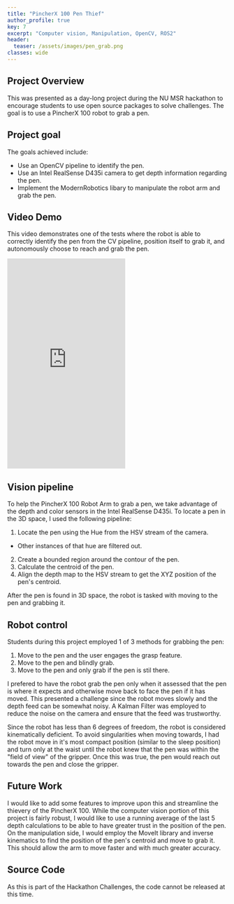 ```yaml
---
title: "PincherX 100 Pen Thief"
author_profile: true
key: 7
excerpt: "Computer vision, Manipulation, OpenCV, ROS2"
header:
  teaser: /assets/images/pen_grab.png
classes: wide
---
```


## Project Overview
This was presented as a day-long project during the NU MSR hackathon to encourage students to use open source packages to solve challenges. The goal is to use a PincherX 100 robot to grab a pen.

## Project goal
The goals achieved include:
- Use an OpenCV pipeline to identify the pen.
- Use an Intel RealSense D435i camera to get depth information regarding the pen.
- Implement the ModernRobotics libary to manipulate the robot arm and grab the pen.

## Video Demo
This video demonstrates one of the tests where the robot is able to correctly identify the pen from the CV pipeline, position itself to grab it, and autonomously choose to reach and grab the pen.
<iframe width="270" height="480" src="https://www.youtube.com/embed/8R_yO4_NEuI" title="PincherX 100 Pen Grabber" frameborder="0" allow="accelerometer; autoplay; clipboard-write; encrypted-media; gyroscope; picture-in-picture; web-share" allowfullscreen></iframe>

## Vision pipeline
To help the PincherX 100 Robot Arm to grab a pen, we take advantage 
of the depth and color sensors in the Intel RealSense D435i. 
To locate a pen in the 3D space, I used the following pipeline:
1. Locate the pen using the Hue from the HSV stream of the camera.
  - Other instances of that hue are filtered out.
2. Create a bounded region around the contour of the pen.
3. Calculate the centroid of the pen.
4. Align the depth map to the HSV stream to get the XYZ position of the pen's centroid.
 
After the pen is found in 3D space, the  robot is tasked with moving to the pen and grabbing it. 

## Robot control
Students during this project employed 1 of 3 methods for grabbing the pen:
1. Move to the pen and the user engages the grasp feature.
2. Move to the pen and blindly grab.
3. Move to the pen and only grab if the pen is stil there.

I prefered to have the robot grab the pen only when it assessed that the pen is where it expects and otherwise move back to face the pen if it has moved. This presented a challenge since the robot moves slowly and the depth feed can be somewhat noisy. A Kalman Filter was employed to reduce the noise on the camera and ensure that the feed was trustworthy. 

Since the robot has less than 6 degrees of freedom, the robot is considered kinematically deficient. To avoid singularities when moving towards, I had the robot move in it's most compact position (similar to the sleep position) and turn only at the waist until the robot knew that the pen was within the "field of view" of the gripper. Once this was true, the pen would reach out towards the pen and close the gripper.

## Future Work
I would like to add some features to improve upon this and streamline the thievery of the PincherX 100. While the computer vision portion of this project is fairly robust, I would like to use a running average of the last 5 depth calculations to be able to have greater trust in the position of the pen. On the manipulation side, I would employ the MoveIt library and inverse kinematics to find the position of the pen's centroid and move to grab it. This should allow the arm to move faster and with much greater accuracy.

## Source Code
As this is part of the Hackathon Challenges, the code cannot be released at this time.
